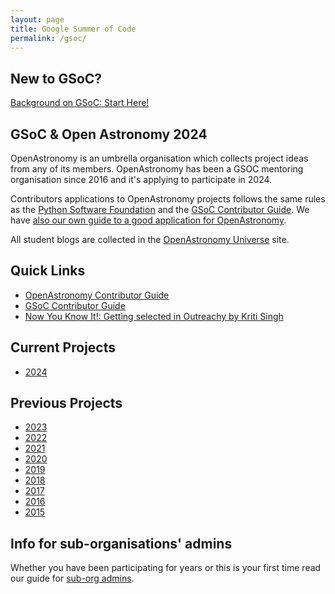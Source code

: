 ```yaml
---
layout: page
title: Google Summer of Code
permalink: /gsoc/
---
```


## New to GSoC?

[Background on GSoC: Start Here!](./background.html)

## GSoC & Open Astronomy 2024

OpenAstronomy is an umbrella organisation which collects project ideas from any of its members.
OpenAstronomy has been a GSOC mentoring organisation since 2016 and it's applying to participate in 2024.

Contributors applications to OpenAstronomy projects follows the same rules as the [Python Software Foundation] and the [GSoC Contributor Guide].
We have [also our own guide to a good application for OpenAstronomy][OpenAstronomy Contributor Guide].

All student blogs are collected in the [OpenAstronomy Universe] site.

## Quick Links

* [OpenAstronomy Contributor Guide]
* [GSoC Contributor Guide]
* [Now You Know It!: Getting selected in Outreachy by Kriti Singh]

## Current Projects

* [2024](./gsoc2024/)

## Previous Projects

* [2023](./gsoc2023/)
* [2022](./gsoc2022/)
* [2021](./gsoc2021/)
* [2020](./gsoc2020/)
* [2019](./gsoc2019/)
* [2018](./gsoc2018/)
* [2017](./gsoc2017/)
* [2016](./gsoc2016/ideas.html)
* [2015](./gsoc2015/ideas.html)

## Info for sub-organisations' admins

Whether you have been participating for years or this is your first time read our guide for [sub-org admins](./suborg_guidelines.html).

[OpenAstronomy Contributor Guide]: ./student_guidelines.html
[Python Software Foundation]: http://python-gsoc.org/
[GSoC Contributor Guide]: https://google.github.io/gsocguides/student/
[OpenAstronomy Universe]: http://openastronomy.org/Universe_OA/
[Now You Know It!: Getting selected in Outreachy by Kriti Singh]: https://github.com/kritisingh1/numpy/wiki/Now-You-Know-It!-:-Getting-selected-in-Outreachy
